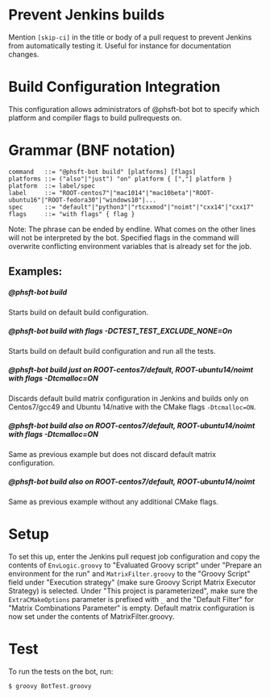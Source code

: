 # Prevent Jenkins builds
Mention `[skip-ci]` in the title or body of a pull request to prevent Jenkins from automatically testing it. Useful for instance for documentation changes.

# Build Configuration Integration
This configuration allows administrators of @phsft-bot bot to specify which platform and compiler flags to build pullrequests on.

# Grammar (BNF notation)

```
command   ::= "@phsft-bot build" [platforms] [flags]
platforms ::= ("also"|"just") "on" platform { [","] platform } 
platform  ::= label/spec
label     ::= "ROOT-centos7"|"mac1014"|"mac10beta"|"ROOT-ubuntu16"|"ROOT-fedora30"|"windows10"|...
spec      ::= "default"|"python3"|"rtcxxmod"|"noimt"|"cxx14"|"cxx17"
flags     ::= "with flags" { flag }
```

Note: The phrase can be ended by endline. What comes on the other lines will not be interpreted by the bot. Specified flags in the command will overwrite conflicting environment variables that is already set for the job.
## Examples:
##### @phsft-bot build
Starts build on default build configuration.

##### @phsft-bot build with flags -DCTEST_TEST_EXCLUDE_NONE=On
Starts build on default build configuration and run all the tests.

##### @phsft-bot build just on ROOT-centos7/default, ROOT-ubuntu14/noimt with flags -Dtcmalloc=ON
Discards default build matrix configuration in Jenkins and builds only on Centos7/gcc49 and Ubuntu 14/native with the CMake flags `-Dtcmalloc=ON`.

##### @phsft-bot build also on ROOT-centos7/default, ROOT-ubuntu14/noimt with flags -Dtcmalloc=ON
Same as previous example but does not discard default matrix configuration.

##### @phsft-bot build also on ROOT-centos7/default, ROOT-ubuntu14/noimt
Same as previous example without any additional CMake flags.


# Setup
To set this up, enter the Jenkins pull request job configuration and copy the contents of `EnvLogic.groovy` to "Evaluated Groovy script" under "Prepare an environment for the run" and `MatrixFilter.groovy` to the "Groovy Script" field under "Execution strategy" (make sure Groovy Script Matrix Executor Strategy) is selected. Under "This project is parameterized", make sure the `ExtraCMakeOptions` parameter is prefixed with `_` and the "Default Filter" for "Matrix Combinations Parameter" is empty. Default matrix configuration is now set under the contents of MatrixFilter.groovy.

# Test
To run the tests on the bot, run:

    $ groovy BotTest.groovy
